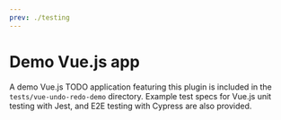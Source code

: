```yaml
---
prev: ./testing
---
```


# Demo Vue.js app

A demo Vue.js TODO application featuring this plugin is included in the `tests/vue-undo-redo-demo` directory. Example test specs for Vue.js unit testing with Jest, and E2E testing with Cypress are also provided.